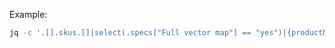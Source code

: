 

Example:

```sh
jq -c '.[].skus.[]|select(.specs["Full vector map"] == "yes")|{productName, productId, partNumber}' products-en-AU.json
```
